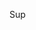 Sup

<!---
jurf/jurf is a ✨ special ✨ repository because its `README.md` (this file) appears on your GitHub profile.
You can click the Preview link to take a look at your changes.
--->
